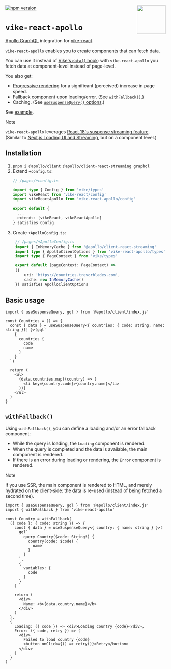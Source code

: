 <!-- WARNING: keep links absolute in this file so they work on NPM too -->

[<img src="https://vike.dev/vike-readme.svg" align="right" height="90">](https://vike.dev)
[![npm version](https://img.shields.io/npm/v/vike-react-apollo)](https://www.npmjs.com/package/vike-react-apollo)

# `vike-react-apollo`

[Apollo GraphQL](https://www.apollographql.com/docs/react/) integration for [vike-react](https://github.com/vikejs/vike-react/tree/main/packages/vike-react).

`vike-react-apollo` enables you to create components that can fetch data.

You can use it instead of [Vike's `data()` hook](https://vike.dev/data): with `vike-react-apollo` you fetch data at component-level instead of page-level.

You also get:
 - [Progressive rendering](https://vike.dev/streaming#progressive-rendering) for a significant (perceived) increase in page speed.
 - Fallback component upon loading/error. (See [`withFallback()`](#withfallback).)
 - Caching. (See [`useSuspenseQuery()` options](https://tanstack.com/query/latest/docs/framework/react/reference/useSuspenseQuery).)

See [example](https://github.com/vikejs/vike-react/tree/main/examples/apollo).

> [!NOTE]  
> `vike-react-apollo` leverages [React 18's suspense streaming feature](https://github.com/brillout/react-streaming#readme). (Similar to [Next.js Loading UI and Streaming](https://nextjs.org/docs/app/building-your-application/routing/loading-ui-and-streaming), but on a component level.)


## Installation

1. `pnpm i @apollo/client @apollo/client-react-streaming graphql`
2. Extend `+config.ts`:
   ```ts
   // /pages/+config.ts

   import type { Config } from 'vike/types'
   import vikeReact from 'vike-react/config'
   import vikeReactApollo from 'vike-react-apollo/config'

   export default {
     ...
     extends: [vikeReact, vikeReactApollo]
   } satisfies Config
   ```
3. Create `+ApolloConfig.ts`:
   ```ts
    // /pages/+ApolloConfig.ts
    import { InMemoryCache } from '@apollo/client-react-streaming'
    import type { ApolloClientOptions } from 'vike-react-apollo/types'
    import type { PageContext } from 'vike/types'

    export default (pageContext: PageContext) =>
    ({
        uri: 'https://countries.trevorblades.com',
        cache: new InMemoryCache()
    }) satisfies ApolloClientOptions
   ```


## Basic usage

```tsx
import { useSuspenseQuery, gql } from '@apollo/client/index.js'

const Countries = () => {
  const { data } = useSuspenseQuery<{ countries: { code: string; name: string }[] }>(gql`
    {
      countries {
        code
        name
      }
    }
  `)

  return (
    <ul>
      {data.countries.map((country) => (
        <li key={country.code}>{country.name}</li>
      ))}
    </ul>
  )
}
```


## `withFallback()`

Using `withFallback()`, you can define a loading and/or an error fallback component:
 - While the query is loading, the `Loading` component is rendered.
 - When the query is completed and the data is available, the main component is rendered.
 - If there is an error during loading or rendering, the `Error` component is rendered.

> [!NOTE]  
> If you use SSR, the main component is rendered to HTML, and merely hydrated on the client-side: the data is re-used (instead of being fetched a second time).


```tsx
import { useSuspenseQuery, gql } from '@apollo/client/index.js'
import { withFallback } from 'vike-react-apollo'

const Country = withFallback(
  ({ code }: { code: string }) => {
    const { data } = useSuspenseQuery<{ country: { name: string } }>(
      gql`
        query Country($code: String!) {
          country(code: $code) {
            name
          }
        }
      `,
      {
        variables: {
          code
        }
      }
    )

    return (
      <div>
        Name: <b>{data.country.name}</b>
      </div>
    )
  },
  {
    Loading: ({ code }) => <div>Loading country {code}</div>,
    Error: ({ code, retry }) => (
      <div>
        Failed to load country {code}
        <button onClick={() => retry()}>Retry</button>
      </div>
    )
  }
)
```